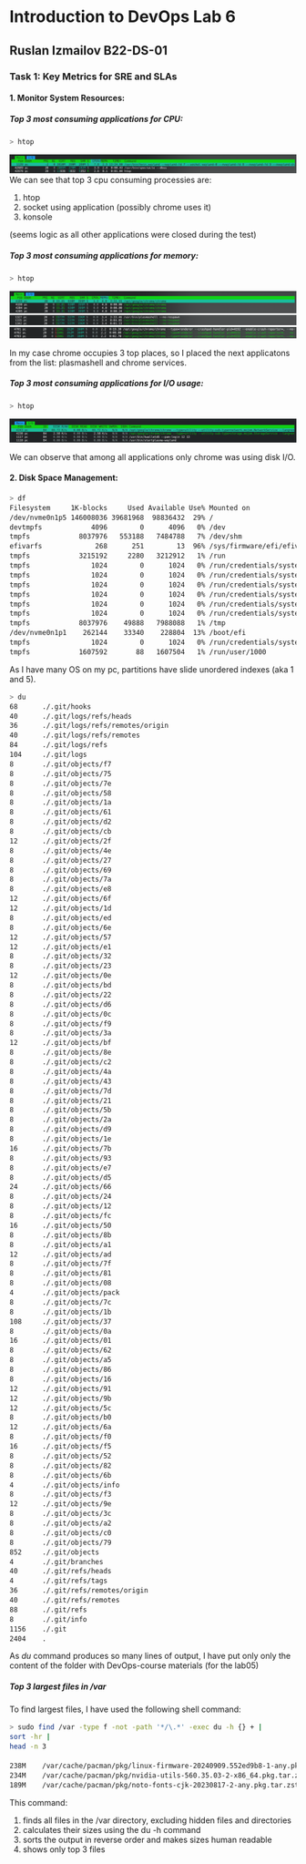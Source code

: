 # Introduction to DevOps Lab 6
## Ruslan Izmailov B22-DS-01

### Task 1: Key Metrics for SRE and SLAs

#### 1. Monitor System Resources:
##### Top 3 most consuming applications for CPU:
```sh 
> htop
```
![alt text](htop_cpu.png)
We can see that top 3 cpu consuming processies are:
1. htop 
2. socket using application (possibly chrome uses it)
3. konsole 

(seems logic as all other applications were closed during the test)

##### Top 3 most consuming applications for memory:
```sh 
> htop
```
![alt text](htop_ram_1.png)
![alt text](htop_ram_2.png)
![alt text](htop_ram_3.png)

In my case chrome occupies 3 top places, so I placed the next applicatons from the list: plasmashell and chrome services. 

##### Top 3 most consuming applications for I/O usage:
```sh 
> htop
```
![alt text](htop_io.png)

We can observe that among all applications only chrome was using disk I/O. 

#### 2. Disk Space Management:

```sh 
> df
Filesystem     1K-blocks     Used Available Use% Mounted on
/dev/nvme0n1p5 146008036 39681968  98836432  29% /
devtmpfs            4096        0      4096   0% /dev
tmpfs            8037976   553188   7484788   7% /dev/shm
efivarfs             268      251        13  96% /sys/firmware/efi/efivars
tmpfs            3215192     2280   3212912   1% /run
tmpfs               1024        0      1024   0% /run/credentials/systemd-journald.service
tmpfs               1024        0      1024   0% /run/credentials/systemd-udev-load-credentials.service
tmpfs               1024        0      1024   0% /run/credentials/systemd-sysctl.service
tmpfs               1024        0      1024   0% /run/credentials/systemd-tmpfiles-setup-dev-early.service
tmpfs               1024        0      1024   0% /run/credentials/systemd-tmpfiles-setup-dev.service
tmpfs               1024        0      1024   0% /run/credentials/systemd-vconsole-setup.service
tmpfs            8037976    49888   7988088   1% /tmp
/dev/nvme0n1p1    262144    33340    228804  13% /boot/efi
tmpfs               1024        0      1024   0% /run/credentials/systemd-tmpfiles-setup.service
tmpfs            1607592       88   1607504   1% /run/user/1000
```

As I have many OS on my pc, partitions have slide unordered indexes (aka 1 and 5). 


```sh
> du
68      ./.git/hooks
40      ./.git/logs/refs/heads
36      ./.git/logs/refs/remotes/origin
40      ./.git/logs/refs/remotes
84      ./.git/logs/refs
104     ./.git/logs
8       ./.git/objects/f7
8       ./.git/objects/75
8       ./.git/objects/7e
8       ./.git/objects/58
8       ./.git/objects/1a
8       ./.git/objects/61
8       ./.git/objects/d2
8       ./.git/objects/cb
12      ./.git/objects/2f
8       ./.git/objects/4e
8       ./.git/objects/27
8       ./.git/objects/69
8       ./.git/objects/7a
8       ./.git/objects/e8
12      ./.git/objects/6f
12      ./.git/objects/1d
8       ./.git/objects/ed
8       ./.git/objects/6e
12      ./.git/objects/57
12      ./.git/objects/e1
8       ./.git/objects/32
8       ./.git/objects/23
12      ./.git/objects/0e
8       ./.git/objects/bd
8       ./.git/objects/22
8       ./.git/objects/d6
8       ./.git/objects/0c
8       ./.git/objects/f9
8       ./.git/objects/3a
12      ./.git/objects/bf
8       ./.git/objects/8e
8       ./.git/objects/c2
8       ./.git/objects/4a
8       ./.git/objects/43
8       ./.git/objects/7d
8       ./.git/objects/21
8       ./.git/objects/5b
8       ./.git/objects/2a
8       ./.git/objects/d9
8       ./.git/objects/1e
16      ./.git/objects/7b
8       ./.git/objects/93
8       ./.git/objects/e7
8       ./.git/objects/d5
24      ./.git/objects/66
8       ./.git/objects/24
8       ./.git/objects/12
8       ./.git/objects/fc
16      ./.git/objects/50
8       ./.git/objects/8b
8       ./.git/objects/a1
12      ./.git/objects/ad
8       ./.git/objects/7f
8       ./.git/objects/81
8       ./.git/objects/08
4       ./.git/objects/pack
8       ./.git/objects/7c
8       ./.git/objects/1b
108     ./.git/objects/37
8       ./.git/objects/0a
16      ./.git/objects/01
8       ./.git/objects/62
8       ./.git/objects/a5
8       ./.git/objects/86
8       ./.git/objects/16
12      ./.git/objects/91
12      ./.git/objects/9b
12      ./.git/objects/5c
8       ./.git/objects/b0
12      ./.git/objects/6a
8       ./.git/objects/f0
16      ./.git/objects/f5
8       ./.git/objects/52
8       ./.git/objects/82
8       ./.git/objects/6b
4       ./.git/objects/info
8       ./.git/objects/f3
12      ./.git/objects/9e
8       ./.git/objects/3c
8       ./.git/objects/a2
8       ./.git/objects/c0
8       ./.git/objects/79
852     ./.git/objects
4       ./.git/branches
40      ./.git/refs/heads
4       ./.git/refs/tags
36      ./.git/refs/remotes/origin
40      ./.git/refs/remotes
88      ./.git/refs
8       ./.git/info
1156    ./.git
2404    .
```
As _du_ command produces so many lines of output, I have put  only only the content of the folder with DevOps-course materials (for the lab05)  

##### Top 3 largest files in /var

To find largest files, I have used the following shell command:     
```sh 
> sudo find /var -type f -not -path '*/\.*' -exec du -h {} + | 
sort -hr | 
head -n 3

238M    /var/cache/pacman/pkg/linux-firmware-20240909.552ed9b8-1-any.pkg.tar.zst
234M    /var/cache/pacman/pkg/nvidia-utils-560.35.03-2-x86_64.pkg.tar.zst
189M    /var/cache/pacman/pkg/noto-fonts-cjk-20230817-2-any.pkg.tar.zst
```
This command:    
1. finds all files in the /var directory, excluding hidden files and directories
2. calculates their sizes using the du -h command
3. sorts the output in reverse order and makes sizes human readable
4. shows only top 3 files